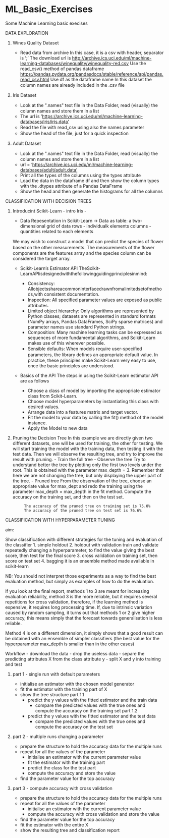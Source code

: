 # ML_Basic_Exercises
Some Machine Learning basic execises

DATA EXPLORATION
1) Wines Quality Dataset
    - Read data from archive
        In this case, it is a csv with header, separator is ‘;’ The download url is http://archive.ics.uci.edu/ml/machine-learning-databases/winequality/winequality-red.csv
        Use the read_csv() method of pandas dataframe https://pandas.pydata.org/pandasdocs/stable/reference/api/pandas.read_csv.html 
        Use df as the dataframe name 
        In this dataset the column names are already included in the .csv ﬁle

2) Iris Dataset
    - Look at the ".names" text ﬁle in the Data Folder, read (visually) the  column names and store them in a list 
    - The url is ’https://archive.ics.uci.edu/ml/machine-learning-databases/iris/iris.data’ 
    - Read the ﬁle with read_csv using also the names parameter
    - Show the head of the ﬁle, just for a quick inspection

3) Adult Dataset
    - Look at the ".names" text ﬁle in the Data Folder, read (visually) the  column names and store them in a list 
    - url = ‘https://archive.ics.uci.edu/ml/machine-learning-databases/adult/adult.data’ 
    - Print all the types of the columns using the types attribute
    - Load the data in the dataframe df and then show the column types with the .dtypes attribute of a Pandas DataFrame
    - Show the head and then generate the histograms for all the columns

CLASSIFICATION WITH DECISION TREES
1) Introducint Scikit-Learn - intro Iris -
    - Data Repesentation in Scikit-Learn
        -> Data as table: a two-dimensional grid of data
                         rows    - individualk elements
                         columns - quantities related to each elements
    
    We may wish to construct a model that can predict the species of ﬂower based on the other measurements. The measurements of the ﬂower components are the features array and the species column can be considered the target array.

    - Scikit-Learn’s Estimator API 
        TheScikit-LearnAPIisdesignedwiththefollowingguidingprinciplesinmind:
        - Consistency: Allobjectsshareacommoninterfacedrawnfromalimitedsetofmethods,with consistent documentation.
        - Inspection: All speciﬁed parameter values are exposed as public attributes. 
        - Limited object hierarchy: Only algorithms are represented by Python classes; datasets are represented in standard formats (NumPy arrays, Pandas DataFrames, SciPy sparse matrices) and parameter names use standard Python strings.
        -  Composition: Many machine learning tasks can be expressed as sequences of more fundamental algorithms, and Scikit-Learn makes use of this wherever possible.
        -  Sensible defaults: When models require user-speciﬁed parameters, the library deﬁnes an appropriate default value.
        In practice, these principles make Scikit-Learn very easy to use, once the basic principles are understood.
    
    - Basics of the API
        The steps in using the Scikit-Learn estimator API are as follows 
        - Choose a class of model by importing the appropriate estimator class from Scikit-Learn.
        - Choose model hyperparameters by instantiating this class with desired values.
        - Arrange data into a features matrix and target vector.
        - Fit the model to your data by calling the fit() method of the model instance.
        - Apply the Model to new data

2) Pruning the Decision Tree
    In this example we are directly given two different datasets, one will be used for training, the other for testing. We will start training the model with the training data, then testing it with the test data. Then we will observe the resulting tree, and try to improve the result with pruning.
        -  Train the full tree
        -  Observe the tree
            Try to understand better the tree by plotting only the first two levels under the root. This is obtained with the parameter max_depth = 3. Remember that here we are not changing the tree, but only displaying the upper part of the tree.
        -  Pruned tree
            From the observation of the tree, choose an appropriate value for max_dept and redo the training using the parameter max_depth = max_depth in the fit method. Compute the accuracy on the training set, and then on the test set.

            The accuracy of the pruned tree on training set is 75.0%
            The accuracy of the pruned tree on test set is 76.6%

CLASSIFICATION WITH HYPERPARAMETER TUNING

aim:

Show classification with different strategies for the tuning and evaluation of the classifier 1. simple holdout 2. holdout with validation train and validate repeatedly changing a hyperparameter, to find the value giving the best score, then test for the final score 3. cross validation on training set, then score on test set 4. bagging it is an ensemble method made available in scikit-learn

NB: You should not interpret those experiments as a way to find the best evaluation method, but simply as examples of how to do the evaluation.

If you look at the final report, methods 1 to 3 are meant for increasing evaluation reliability, method 3 is the more reliable, but it requires several repetitions for cross validation, therefore, if the learning method is expensive, it requires long processing time. If, due to intrinsic variation caused by random sampling, it turns out that methods 1 or 2 give higher accuracy, this means simply that the forecast towards generalisation is less reliable.

Method 4 is on a different dimension, it simply shows that a good result can be obtained with an ensemble of simpler classifiers (the best value for the hyperparameter max_depth is smaller than in the other cases)

Workflow
    -  download the data
    -  drop the useless data
    -  separe the predicting attributes X from the class attribute y
    -  split X and y into training and test

1) part 1 - single run with default parameters
    -  initialise an estimator with the chosen model generator
    -  fit the estimator with the training part of X
    -  show the tree structure
    part 1.1
        -  predict the y values with the fitted estimator and the train data
            -  compare the predicted values with the true ones and compute the accuracy on the training set
    part 1.2
        -  predict the y values with the fitted estimator and the test data
            -  compare the predicted values with the true ones and compute the accuracy on the test set

2) part 2 - multiple runs changing a parameter
    -  prepare the structure to hold the accuracy data for the multiple runs
    -  repeat for all the values of the parameter
        -  initialise an estimator with the current parameter value
        -  fit the estimator with the training part
        -  predict the class for the test part
        -  compute the accuracy and store the value
    -  find the parameter value for the top accuracy

3) part 3 - compute accuracy with cross validation
    -  prepare the structure to hold the accuracy data for the multiple runs
    -  repeat for all the values of the parameter
        -  initialise an estimator with the current parameter value
        -  compute the accuracy with cross validation and store the value
    -  find the parameter value for the top accuracy
    -  fit the estimator with the entire X
    -  show the resulting tree and classification report 